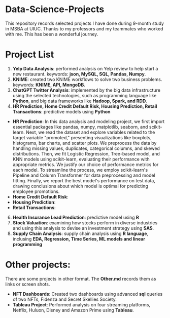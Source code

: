 # Data-Science-Projects
This repository records selected projects I have done during 9-month study in MSBA at UIUC. Thanks to my professors and my teammates who worked with me. This has been a wonderful journey.

# Project List
1. **Yelp Data Analysis**: performed analysis on Yelp review to help start a new restaurant. keywords: **json, MySQL, SQL, Pandas, Numpy**.
2. **KNIME**: created two KNIME workflows to solve two business problems. keywords: **KNIME, API, MongoDB**.
3. **ChatGPT Twitter Analysis**: implemented by the big data infrastructure using the selected technologies, such as programming language like **Python**, and big data frameworks like **Hadoop, Spark, and RDD**.
4. **HR Prediction, Home Credit Default Risk, Housing Prediction, Retail Transactions**: predictive models using **Python**
- **HR Prediction**: In this data analysis and modeling project, we first import essential packages like pandas, numpy, matplotlib, seaborn, and scikit-learn. Next, we read the dataset and explore variables related to the target variable "promoted," presenting visualizations like boxplots, histograms, bar charts, and scatter plots. We preprocess the data by handling missing values, duplicates, categorical columns, and skewed distributions. Then, we fit Logistic Regression, Tree-based model, and KNN models using scikit-learn, evaluating their performance with appropriate metrics. We justify our choice of performance metrics for each model. To streamline the process, we employ scikit-learn's Pipeline and Column Transformer for data preprocessing and model fitting. Finally, we report the best model's performance on test data, drawing conclusions about which model is optimal for predicting employee promotions.
- **Home Credit Default Risk**:
- **Housing Prediction**:
- **Retail Transactions**: 
6. **Health Insurance Lead Prediction**: predictive model using **R**
7. **Stock Valuation**: examining how stocks perform in diverse industries and using this analysis to devise an investment strategy using **SAS**.
8. **Supply Chain Analysis**: supply chain analysis using **R language**, inclusing **EDA, Regression, Time Series, ML models and linear programming**

# Other projects:
There are some projects in other format. The **Other.md** records them as links or screen shots.
- **NFT Dashboards**: Created two dashboards using advanced **sql** queries of two NFTs, Fidenza and Secret Skellies Society. 
- **Tableau Project**: Performed analysis on four streaming platforms, Netflix, Huluon, Disney and Amazon Prime using **Tableau**.
